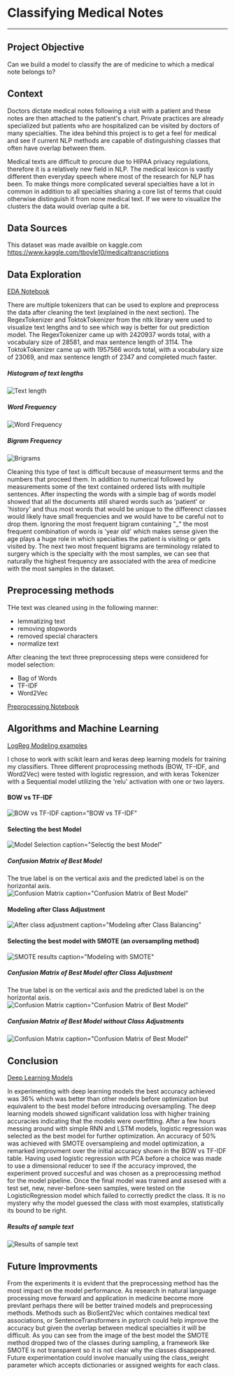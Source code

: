 # Classifying Medical Notes
------------------------------------------------------------------------------------------
## Project Objective

Can we build a model to classify the are of medicine to which a medical note belongs to?

## Context

Doctors dictate medical notes following a visit with a patient and these notes are then attached to the patient's chart. Private practices are already specialized but patients who are hospitalized can be visited by doctors of many specialties. The idea behind this project is to get a feel for medical and see if current NLP methods are capable of distinguishing classes that often have overlap between them.

Medical texts are difficult to procure due to HIPAA privacy regulations, therefore it is a relatively new field in NLP. The medical lexicon is vastly different then everyday speech where most of the research for NLP has been. To make things more complicated several specialties have a lot in common in addition to all specialties sharing a core list of terms that could otherwise distinguish it from none medical text. If we were to visualize the clusters the data would overlap quite a bit.

## Data Sources

This dataset was made availble on kaggle.com
https://www.kaggle.com/tboyle10/medicaltranscriptions

## Data Exploration

[EDA Notebook](https://github.com/srtandon/Classifying_Medical_Notes/blob/main/Medical%20Texts%20-%20EDA.ipynb)

There are multiple tokenizers that can be used to explore and preprocess the data after cleaning the text (explained in the next section). The RegexTokenizer and ToktokTokenizer from the nltk library were used to visualize text lengths and to see which way is better for out prediction model.
The RegexTokenizer came up with 2420937 words total, with a vocabulary size of 28581, and max sentence length of 3114.
The ToktokTokenizer came up with 1957566 words total, with a vocabulary size of 23069, and max sentence length of 2347 and completed much faster.

##### Histogram of text lengths

![Text length](images/histogram_of_text_lengths.png)

##### Word Frequency
![Word Frequency](images/word_freq.png)

##### Bigram Frequency
![Brigrams](images/bigram_hist.png)

Cleaning this type of text is difficult because of measurment terms and the numbers that proceed them. In addition to numerical followed by measurements some of the text contained ordered lists with multiple sentences. After inspecting the words with a simple bag of words model showed that all the documents still shared words such as 'patient' or 'history' and thus most words that would be unique to the differenct classes would likely have small frequencies and we would have to be careful not to drop them. Ignoring the most frequent bigram containing "\_" the most frequent combination of words is 'year old' which makes sense given the age plays a huge role in which specialties the patient is visiting or gets visited by. The next two most frequent bigrams are terminology related to surgery which is the specialty with the most samples, we can see that naturally the highest frequency are associated with the area of medicine with the most samples in the dataset. 

## Preprocessing methods

THe text was cleaned using in the following manner:
<ul>
    <li>lemmatizing text</li>
    <li>removing stopwords</li>
    <li>removed special characters</li>
    <li>normalize text</li>
</ul>
After cleaning the text three preprocessing steps were considered for model selection:
<ul>
    <li>Bag of Words</li>
    <li>TF-IDF</li>
    <li>Word2Vec</li>
</ul>

[Preprocessing Notebook](https://github.com/srtandon/Classifying_Medical_Notes/blob/main/Medical%20Texts%20-%20EDA.ipynb)

## Algorithms and Machine Learning

[LogReg Modeling examples](https://github.com/srtandon/Classifying_Medical_Notes/blob/main/Medical%20Texts%20-%20Modeling.ipynb)

I chose to work with scikit learn and keras deep learning models for training my classifiers. Three different proprocessing methods (BOW, TF-IDF, and Word2Vec) were tested with logistic regression, and with keras Tokenizer with a Sequential model utilizing the 'relu' activation with one or two layers.

#### BOW vs TF-IDF

![BOW vs TF-IDF caption="BOW vs TF-IDF"](images/bow_vs_ifidf.PNG "BOW vs TF-IDF")

#### Selecting the best Model

![Model Selection caption="Selectig the best Model"](images/model_selection.PNG "Selecting the best Model")

##### Confusion Matrix of Best Model
The true label is on the vertical axis and the predicted label is on the horizontal axis.
![Confusion Matrix caption="Confusion Matrix of Best Model"](images/confusion_matrix_best_model_no_class_adj.png "Confusion Matrix of Best Model")

#### Modeling after Class Adjustment

![After class adjustment caption="Modeling after Class Balancing"](images/class_imbalance_adjustment.PNG "Modeling after Class Adjustment")


#### Selecting the best model with SMOTE (an oversampling method)

![SMOTE results caption="Modeling with SMOTE"](images/oversample_results.PNG "Modeling with SMOTE")

##### Confusion Matrix of Best Model after Class Adjustment
The true label is on the vertical axis and the predicted label is on the horizontal axis.
![Confusion Matrix caption="Confusion Matrix of Best Model"](images/confusion_matrix_best_model_class_adj.png "Confusion Matrix of Best Model")

##### Confusion Matrix of Best Model without Class Adjustments

![Confusion Matrix caption="Confusion Matrix of Best Model"](images/confusion_matrix_best_model_no_class_adj_oversampling.png "Confusion Matrix of Best Model")

## Conclusion
[Deep Learning Models](https://github.com/srtandon/Classifying_Medical_Notes/blob/main/Medical%20Texts%20-%20DeepLearningModels.ipynb)

In experimenting with deep learning models the best accuracy achieved was 36% which was better than other models before optimization but equivalent to the best model before introducing oversampling. The deep learning models showed significant validation loss with higher training accuracies indicating that the models were overfitting. After a few hours messing around with simple RNN and LSTM models, logistic regression was selected as the best model for further optimization. An accuracy of 50% was achieved with SMOTE oversampleing and model optimization, a remarked improvment over the initial accuracy shown in the BOW vs TF-IDF table. Having used logistic regression with PCA before a choice was made to use a dimensional reducer to see if the accuracy improved, the experiment proved succesful and was chosen as a preprocessing method for the model pipeline. Once the final model was trained and assesed with a test set, new, never-before-seen samples, were tested on the LogisticRegression model which failed to correctly predict the class. It is no mystery why the model guessed the class with most examples, statistically its bound to be right.

##### Results of sample text
![Results of sample text](images/sample_text_prediction.PNG)

## Future Improvments
From the experiments it is evident that the preprocessing method has the most impact on the model performance. As research in natural language processing move forward and application in medicine become more prevlant perhaps there will be better trained models and preprocessing methods. Methods such as BioSent2Vec which containes medical text associations, or SentenceTransformers in pytorch could help improve the accuracy but given the overlap between medical specialties it will be difficult.
As you can see from the image of the best model the SMOTE method dropped two of the classes during sampling, a framework like SMOTE is not transparent so it is not clear why the classes disappeared. Future experimentation could involve manually using the class_weight parameter which accepts dictionaries or assigned weights for each class. 
